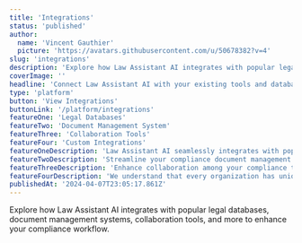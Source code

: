 ```yaml
---
title: 'Integrations'
status: 'published'
author:
  name: 'Vincent Gauthier'
  picture: 'https://avatars.githubusercontent.com/u/50678382?v=4'
slug: 'integrations'
description: 'Explore how Law Assistant AI integrates with popular legal databases, document management systems, collaboration tools, and more to enhance your compliance workflow.'
coverImage: ''
headline: 'Connect Law Assistant AI with your existing tools and databases'
type: 'platform'
button: 'View Integrations'
buttonLink: '/platform/integrations'
featureOne: 'Legal Databases'
featureTwo: 'Document Management System'
featureThree: 'Collaboration Tools'
featureFour: 'Custom Integrations'
featureOneDescription: 'Law Assistant AI seamlessly integrates with popular legal databases, giving you access to a vast repository of compliance information. Stay informed and up-to-date with the latest regulations and guidelines.'
featureTwoDescription: 'Streamline your compliance document management by integrating Law Assistant AI with your existing systems. Ensure all your compliance-related documents are organized, secure, and easily accessible.'
featureThreeDescription: 'Enhance collaboration among your compliance team by integrating Law Assistant AI with your preferred communication and project management tools. Foster a culture of compliance through seamless collaboration.'
featureFourDescription: 'We understand that every organization has unique needs. Our team can work with you to develop custom integrations, ensuring Law Assistant AI fits perfectly into your existing technology stack.'
publishedAt: '2024-04-07T23:05:17.861Z'
---
```


Explore how Law Assistant AI integrates with popular legal databases, document management systems, collaboration tools, and more to enhance your compliance workflow.